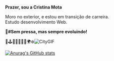 <strong>Prazer, sou a Cristina Mota</strong>

<p>Moro no exterior, e estou em transição de carreira.<br>
Estudo desenvolvimento Web.

<strong>🎯#Sem pressa, mas sempre evoluindo!</strong></p>

<span>🎲🕹️🎸📱🤓🍃🚀🌍❄️![CityGIF](https://user-images.githubusercontent.com/110698111/187954134-c0d03c2d-6fec-498e-9998-16b873d644e6.gif)</span>

[![Anurag's GitHub stats](https://github-readme-stats.vercel.app/api?username=cristina-mota)](https://github.com/anuraghazra/github-readme-stats)












             




          
          

